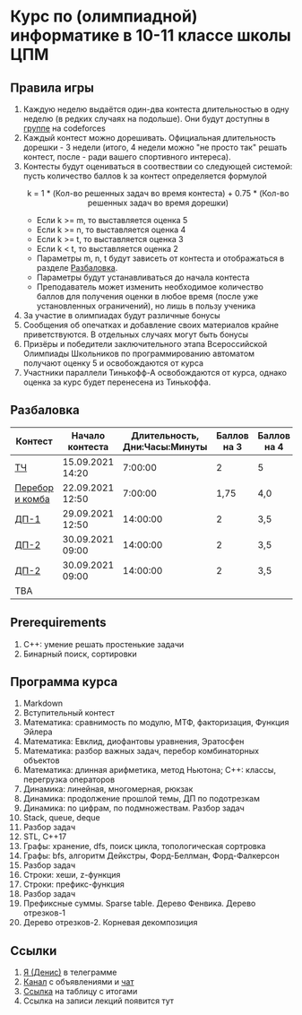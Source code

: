 # Курс по (олимпиадной) информатике в 10-11 классе школы ЦПМ

## Правила игры

1. Каждую неделю выдаётся один-два контеста длительностью в одну неделю (в редких случаях на подольше). Они будут доступны в [группе](http://codeforces.com/group/wuO09qFzlt/contests) на codeforces
1. Каждый контест можно дорешивать. Официальная длительность дорешки - 3 недели (итого, 4 недели можно "не просто так" решать контест, после - ради вашего спортивного интереса).
1. Контесты будут оцениваться в соотвествии со следующей системой: пусть количество баллов k за контест определяется формулой <p align="center">k = 1 * (Кол-во решенных задач во время контеста) + 0.75 * (Кол-во решенных задач во время дорешки)</p>
    * Если k >= m, то выставляется оценка 5
    * Если k >= n, то выставляется оценка 4
    * Если k >= t, то выставляется оценка 3
    * Если k < t, то выставляется оценка 2
    * Параметры m, n, t будут зависеть от контеста и отображаться в разделе [Разбаловка](#Разбаловка).
    * Параметры будут устанавливаться до начала контеста
    * Преподаватель может изменить необходимое количество баллов для получения оценки в любое время (после уже установленных ограничений), но лишь в пользу ученика
1. За участие в олимпиадах будут различные бонусы
1. Сообщения об опечатках и добавление своих материалов крайне приветствуются. В отдельных случаях могут быть бонусы
1. Призёры и победители заключительного этапа Всероссийской Олимпиады Школьников по программированию автоматом получают оценку 5 и освобождаются от курса
1. Участники параллели Тинькофф-А освобождаются от курса, однако оценка за курс будет перенесена из Тинькоффа.

## Разбаловка

| Контест       | Начало контеста | Длительность, Дни:Часы:Минуты | Баллов на 3 | Баллов на 4  | Баллов на 5 |
| ------------- | -- |-------------| ----- | -- | -- |
| [ТЧ](http://codeforces.com/group/wuO09qFzlt/contest/344768) | 15.09.2021 14:20 | 7:00:00| 2 | 5 | 10
| [Перебор и комба](http://codeforces.com/group/wuO09qFzlt/contest/345756) | 22.09.2021 12:50 | 7:00:00 | 1,75 | 4,0 | 10
| [ДП-1](https://codeforces.com/gym/346623) | 29.09.2021 12:50 | 14:00:00 | 2 | 3,5 | 4
| [ДП-2](https://codeforces.com/gym/346638) | 30.09.2021 09:00 | 14:00:00 | 2 | 3,5 | 4
| [ДП-2](https://codeforces.com/gym/346638) | 30.09.2021 09:00 | 14:00:00 | 2 | 3,5 | 4
| TBA | | | | |

## Prerequirements

1. С++: умение решать простенькие задачи
1. Бинарный поиск, сортировки

## Программа курса

1. Markdown
1. Вступительный контест
1. Математика: сравнимость по модулю, МТФ, факторизация, Функция Эйлера
1. Математика: Евклид, диофантовы уравнения, Эратосфен
1. Математика: разбор важных задач, перебор комбинаторных объектов
1. Математика: длинная арифметика, метод Ньютона; C++: классы, перегрузка операторов
1. Динамика: линейная, многомерная, рюкзак
1. Динамика: продолжение прошлой темы, ДП по подотрезкам
1. Динамика: по цифрам, по подмножествам. Разбор задач
1. Stack, queue, deque
1. Разбор задач
1. STL, C++17
1. Графы: хранение, dfs, поиск цикла, топологическая сортровка
1. Графы: bfs, алгоритм Дейкстры, Форд-Беллман, Форд-Фалкерсон
1. Разбор задач
1. Строки: хеши, z-функция
1. Строки: префикс-функция
1. Разбор задач
1. Префиксные суммы. Sparse table. Дерево Фенвика. Дерево отрезков-1
1. Дерево отрезков-2. Корневая декомпозиция

## Ссылки

1. [Я (Денис)](https://t.me/i_1ove_myse1f) в телеграмме
1. [Канал](https://t.me/joinchat/F9fLCLTh7ZA2M2Ni) с объявлениями и [чат](https://t.me/joinchat/dcMfEv29f3gzZDYy)
1. [Ссылка](http://ec2-54-224-131-226.compute-1.amazonaws.com/standings/cte11-2021/) на таблицу с итогами
1. Ссылка на записи лекций появится тут
